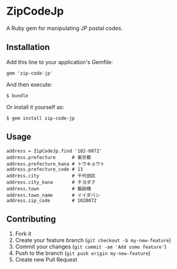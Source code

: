 # ZipCodeJp

A Ruby gem for manipulating JP postal codes.

## Installation

Add this line to your application's Gemfile:

    gem 'zip-code-jp'

And then execute:

    $ bundle

Or install it yourself as:

    $ gem install zip-code-jp

## Usage

    address = ZipCodeJp.find '102-0072'
    address.prefecture      # 東京都
    address.prefecture_kana # トウキョウト
    address.prefecture_code # 13
    address.city            # 千代田区
    address.city_kana       # チヨダク
    address.town            # 飯田橋
    address.town_name       # イイダバシ
    address.zip_code        # 1020072

## Contributing

1. Fork it
2. Create your feature branch (`git checkout -b my-new-feature`)
3. Commit your changes (`git commit -am 'Add some feature'`)
4. Push to the branch (`git push origin my-new-feature`)
5. Create new Pull Request
